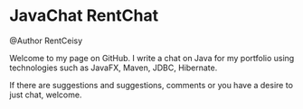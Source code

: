 # JavaChat RentChat

@Author RentCeisy

Welcome to my page on GitHub.
I write a chat on Java for my portfolio using technologies such as JavaFX, Maven, JDBC, Hibernate.

If there are suggestions and suggestions, comments or you have a desire to just chat, welcome.
